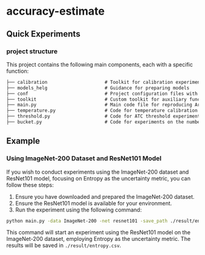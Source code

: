 # accuracy-estimate

## Quick Experiments

### project structure

This project contains the following main components, each with a specific function:

```markdown
├── calibration                     # Toolkit for calibration experiments
├── models_helg                     # Guidance for preparing models
├── conf                            # Project configuration files with basic settings
├── toolkit                         # Custom toolkit for auxiliary functions in experiments
├── main.py                         # Main code file for reproducing Aries and ATC experiments, supports different uncertainty metrics
├── temperature.py                  # Code for temperature calibration experiments
├── threshold.py                    # Code for ATC threshold experiments
├── bucket.py                       # Code for experiments on the number of buckets in Aries
```

## Example

### Using ImageNet-200 Dataset and ResNet101 Model

If you wish to conduct experiments using the ImageNet-200 dataset and ResNet101 model, focusing on Entropy as the uncertainty metric, you can follow these steps:

1. Ensure you have downloaded and prepared the ImageNet-200 dataset.
2. Ensure the ResNet101 model is available for your environment.
3. Run the experiment using the following command:

```sh
python main.py -data ImageNet-200 -net resnet101 -save_path ./result/entropy.csv  -index entropy
```

This command will start an experiment using the ResNet101 model on the ImageNet-200 dataset, employing Entropy as the uncertainty metric. The results will be saved in `./result/entropy.csv`.
